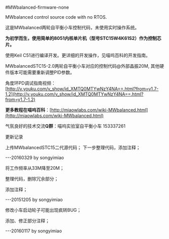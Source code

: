 #MWbalanced-firmware-none

MWbalanced control source code with no RTOS.

这是MWbalanced两轮自平衡小车控制代码，未使用实时操作系统。

**为初学而生，使用简单的8051内核单片机（型号STC15W4K61S2）作为控制芯片。**

使用Keil C51进行编译开发。更详细的开发操作，见喵呜百科的开发指南。

MWbalancedSTC15-2.0两轮自平衡小车对应的控制代码@外部晶振20M, 其他硬件版本可能需要重新调整PID参数。

角度环PD调试指南视频：[http://v.youku.com/v_show/id_XMTQ0MTYwNzY4NA==.html?from=y1.7-1.2](http://v.youku.com/v_show/id_XMTQ0MTYwNzY4NA==.html?from=y1.7-1.2)

**更多教程在喵呜百科**：[http://miaowlabs.com/wiki-MWbalanced.html](http://miaowlabs.com/wiki-MWbalanced.html)

气氛良好的技术交流**Q群**：喵呜实验室自平衡小车 153337261

更新记录

上传MWbalancedSTC15二代源代码；
下一步整理代码，添加注释；

---20160329 by songyimiao


将工作频率从33M降至20M；

整理代码，删除冗余部分；

添加注释；

---20151205 by songyimiao

修改小车启动轮子可能出现疯转BUG；

添加、修正部分注释；

---20160117 by songyimiao